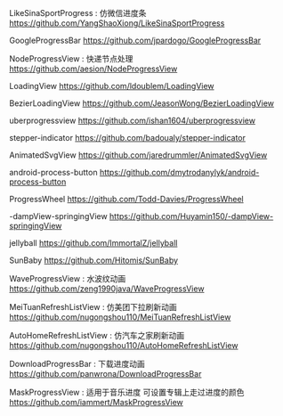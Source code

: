 LikeSinaSportProgress : 仿微信进度条
https://github.com/YangShaoXiong/LikeSinaSportProgress

GoogleProgressBar
https://github.com/jpardogo/GoogleProgressBar

NodeProgressView : 快递节点处理
https://github.com/aesion/NodeProgressView

LoadingView
https://github.com/ldoublem/LoadingView

BezierLoadingView
https://github.com/JeasonWong/BezierLoadingView

uberprogressview
https://github.com/ishan1604/uberprogressview

stepper-indicator
https://github.com/badoualy/stepper-indicator

AnimatedSvgView
https://github.com/jaredrummler/AnimatedSvgView

android-process-button
https://github.com/dmytrodanylyk/android-process-button

ProgressWheel
https://github.com/Todd-Davies/ProgressWheel

-dampView-springingView
https://github.com/Huyamin150/-dampView-springingView

jellyball
https://github.com/ImmortalZ/jellyball

SunBaby
https://github.com/Hitomis/SunBaby

WaveProgressView : 水波纹动画
https://github.com/zeng1990java/WaveProgressView

MeiTuanRefreshListView : 仿美团下拉刷新动画
https://github.com/nugongshou110/MeiTuanRefreshListView

AutoHomeRefreshListView : 仿汽车之家刷新动画
https://github.com/nugongshou110/AutoHomeRefreshListView

DownloadProgressBar : 下载进度动画
https://github.com/panwrona/DownloadProgressBar

MaskProgressView : 适用于音乐进度 可设置专辑上走过进度的颜色
https://github.com/iammert/MaskProgressView
